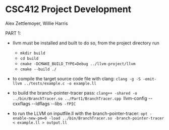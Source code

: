 # CSC412 Project Development
Alex Zettlemoyer, Willie Harris

PART 1:
- llvm must be installed and built
    to do so, from the project directory run

    - `mkdir build`
    - `cd build`
    - `cmake -DCMAKE_BUILD_TYPE=Debug ../llvm-project/llvm`
    - `cmake --build ./`

- to compile the target source code file with clang:
`clang -g -S -emit-llvm ../tests/example.c -o example.ll`

- to build the branch-pointer-tracer pass:
`clang++ -shared -o ../bin/BranchTracer.so ../Part1/BranchTracer.cpp `llvm-config --cxxflags --ldflags --libs` -fPIC`

- to run the LLVM on inputfile.ll with the branch-pointer-tracer:
`opt -enable-new-pm=0 -load ../bin/BranchTracer.so -branch-pointer-tracer < example.ll > output.ll`